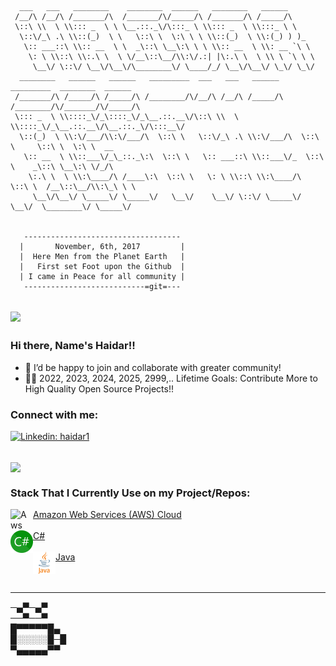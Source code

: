 
      ___   ___   ________    ________  ______   ________   ______                                    
     /__/\ /__/\ /_______/\  /_______/\/_____/\ /_______/\ /_____/\                                   
     \::\ \\  \ \\::: _  \ \ \__.::._\/\:::_ \ \\::: _  \ \\:::_ \ \                                  
      \::\/_\ .\ \\::(_)  \ \   \::\ \  \:\ \ \ \\::(_)  \ \\:(_) ) )_                                
       \:: ___::\ \\:: __  \ \  _\::\ \__\:\ \ \ \\:: __  \ \\: __ `\ \                               
        \: \ \\::\ \\:.\ \  \ \/__\::\__/\\:\/.:| |\:.\ \  \ \\ \ `\ \ \                              
         \__\/ \::\/ \__\/\__\/\________\/ \____/_/ \__\/\__\/ \_\/ \_\/                              
      ________   ______   ______   _________  ___   ___   ______   _________  ________  ______        
     /_______/\ /_____/\ /_____/\ /________/\/__/\ /__/\ /_____/\ /________/\/_______/\/_____/\       
     \::: _  \ \\::::_\/_\::::_\/_\__.::.__\/\::\ \\  \ \\::::_\/_\__.::.__\/\__.::._\/\:::__\/       
      \::(_)  \ \\:\/___/\\:\/___/\  \::\ \   \::\/_\ .\ \\:\/___/\  \::\ \     \::\ \  \:\ \  __     
       \:: __  \ \\::___\/_\_::._\:\  \::\ \   \:: ___::\ \\::___\/_  \::\ \    _\::\ \__\:\ \/_/\    
        \:.\ \  \ \\:\____/\ /____\:\  \::\ \   \: \ \\::\ \\:\____/\  \::\ \  /__\::\__/\\:\_\ \ \   
         \__\/\__\/ \_____\/ \_____\/   \__\/    \__\/ \::\/ \_____\/   \__\/  \________\/ \_____\/   
                                                                                               

       -----------------------------------  
      |       November, 6th, 2017         |  
      |  Here Men from the Planet Earth   |  
      |   First set Foot upon the Github  |  
      | I came in Peace for all community |  
       ---------------------------=git=---    
## ![](https://komarev.com/ghpvc/?username=haidargit&color=blue&label=Profile+View)
  


### Hi there, Name's Haidar!!

- 👯 I’d be happy to join and collaborate with greater community!
- 👏🏼 2022, 2023, 2024, 2025, 2999,.. Lifetime Goals: Contribute More to High Quality Open Source Projects!!

### Connect with me:

[![Linkedin: haidar1](https://img.shields.io/badge/-haidar1-blue?style=flat-square&logo=Linkedin&logoColor=white&link=https://www.linkedin.com/in/haidar1/)](https://www.linkedin.com/in/haidar1/)

<br /> 

<img align="center" src="https://github-readme-stats.vercel.app/api/top-langs/?username=haidargit&theme=light&hide_langs_below=1" />

### Stack That I Currently Use on my Project/Repos:
[<img align="left" alt="Aws" width="36px" src="https://avatars.githubusercontent.com/u/2232217?s=200&v=4" />Amazon Web Services (AWS) Cloud <br/><br/>][aws]
[<img align="left" alt="C#" width="36px" src="https://raw.githubusercontent.com/github/explore/80688e429a7d4ef2fca1e82350fe8e3517d3494d/topics/csharp/csharp.png" />C# <br/><br/>][C#]
[<img align="left" alt="Java" width="36px" src="https://raw.githubusercontent.com/github/explore/5b3600551e122a3277c2c5368af2ad5725ffa9a1/topics/java/java.png" />Java <br/><br/>][Java]
<br />

---

[linkedin]: https://linkedin.com/in/haidar1
[aws]: https://aws.amazon.com/
[C#]: https://docs.microsoft.com/en-us/dotnet/csharp/tour-of-csharp/
[Java]: https://www.learnjavaonline.org/  


─▄▀─▄▀  
──▀──▀  
█▀▀▀▀▀█▄  
█░░░░░█─█  
▀▄▄▄▄▄▀▀  
